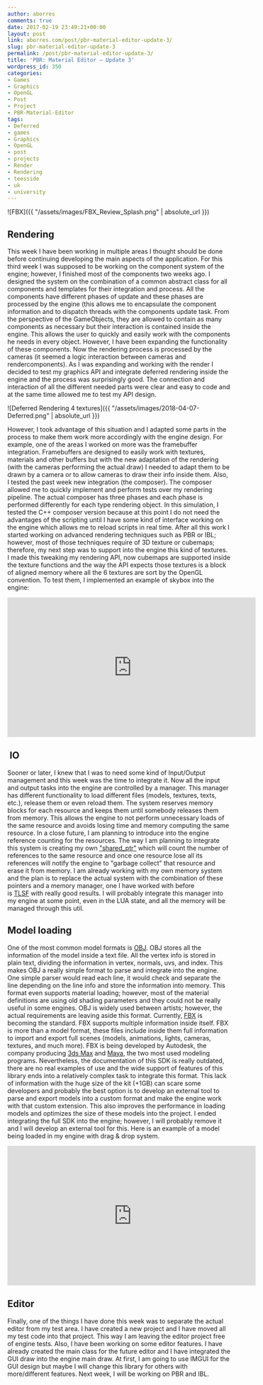 ```yaml
---
author: aborres
comments: true
date: 2017-02-19 23:49:21+00:00
layout: post
link: aborres.com/post/pbr-material-editor-update-3/
slug: pbr-material-editor-update-3
permalink: /post/pbr-material-editor-update-3/
title: 'PBR: Material Editor – Update 3'
wordpress_id: 350
categories:
- Games
- Graphics
- OpenGL
- Post
- Project
- PBR-Material-Editor
tags:
- Deferred
- games
- Graphics
- OpenGL
- post
- projects
- Render
- Rendering
- teesside
- uk
- university
---
```


![FBX]({{ "/assets/images/FBX_Review_Splash.png" | absolute_url }})

## Rendering

This week I have been working in multiple areas I thought should be done before continuing developing the main aspects of the application. For this third week I was supposed to be working on the component system of the engine; however, I finished most of the components two weeks ago. I designed the system on the combination of a common abstract class for all components and templates for their integration and process. All the components have different phases of update and these phases are processed by the engine (this allows me to encapsulate the component information and to dispatch threads with the components update task. From the perspective of the GameObjects, they are allowed to contain as many components as necessary but their interaction is contained inside the engine. This allows the user to quickly and easily work with the components he needs in every object. However, I have been expanding the functionality of these components. Now the rendering process is processed by the cameras (it seemed a logic interaction between cameras and rendercomponents). As I was expanding and working with the render I decided to test my graphics API and integrate deferred rendering inside the engine and the process was surprisingly good. The connection and interaction of all the different needed parts were clear and easy to code and at the same time allowed me to test my API design.

![Deferred Rendering 4 textures]({{ "/assets/images/2018-04-07-Deferred.png" | absolute_url }})

However, I took advantage of this situation and I adapted some parts in the process to make them work more accordingly with the engine design. For example, one of the areas I worked on more was the framebuffer integration. Framebuffers are designed to easily work with textures, materials and other buffers but with the new adaptation of the rendering (with the cameras performing the actual draw) I needed to adapt them to be drawn by a camera or to allow cameras to draw their info inside them. Also, I tested the past week new integration (the composer). The composer allowed me to quickly implement and perform tests over my rendering pipeline. The actual composer has three phases and each phase is performed differently for each type rendering object. In this simulation, I tested the C++ composer version because at this point I do not need the advantages of the scripting until I have some kind of interface working on the engine which allows me to reload scripts in real time. After all this work I started working on advanced rendering techniques such as PBR or IBL; however, most of those techniques require of 3D texture or cubemaps; therefore, my next step was to support into the engine this kind of textures. I made this tweaking my rendering API, now cubemaps are supported inside the texture functions and the way the API expects those textures is a block of aligned memory where all the 6 textures are sort by the OpenGL convention. To test them, I implemented an example of skybox into the engine:

<iframe width="560" height="315" src="https://www.youtube.com/embed/5t6Q3t0vnrs?rel=0&amp;showinfo=0" frameborder="0" allow="autoplay; encrypted-media" allowfullscreen></iframe>

##  IO

Sooner or later, I knew that I was to need some kind of Input/Output management and this week was the time to integrate it. Now all the input and output tasks into the engine are controlled by a manager. This manager has different functionality to load different files (models, textures, texts, etc.), release them or even reload them. The system reserves memory blocks for each resource and keeps them until somebody releases them from memory. This allows the engine to not perform unnecessary loads of the same resource and avoids losing time and memory computing the same resource. In a close future, I am planning to introduce into the engine reference counting for the resources. The way I am planning to integrate this system is creating my own ["shared_ptr"](http://www.cplusplus.com/reference/memory/shared_ptr/) which will count the number of references to the same resource and once one resource lose all its references will notify the engine to "garbage collect" that resource and erase it from memory. I am already working with my own memory system and the plan is to replace the actual system with the combination of these pointers and a memory manager, one I have worked with before is [TLSF](http://www.gii.upv.es/tlsf/) with really good results. I will probably integrate this manager into my engine at some point, even in the LUA state, and all the memory will be managed through this util.


## Model loading


One of the most common model formats is [OBJ](https://en.wikipedia.org/wiki/Wavefront_.obj_file). OBJ stores all the information of the model inside a text file. All the vertex info is stored in plain text, dividing the information in vertex, normals, uvs, and index. This makes OBJ a really simple format to parse and integrate into the engine. One simple parser would read each line, it would check and separate the line depending on the line info and store the information into memory. This format even supports material loading; however, most of the material definitions are using old shading parameters and they could not be really useful in some engines. OBJ is widely used between artists; however, the actual requirements are leaving aside this format. Currently, [FBX](https://en.wikipedia.org/wiki/FBX) is becoming the standard. FBX supports multiple information inside itself. FBX is more than a model format, these files include inside them full information to import and export full scenes (models, animations, lights, cameras, textures, and much more). FBX is being developed by Autodesk, the company producing [3ds Max](http://www.autodesk.com/products/3ds-max/overview) and [Maya](http://www.autodesk.com/products/maya/overview), the two most used modeling programs. Nevertheless, the documentation of this SDK is really outdated, there are no real examples of use and the wide support of features of this library ends into a relatively complex task to integrate this format. This lack of information with the huge size of the kit (+1GB) can scare some developers and probably the best option is to develop an external tool to parse and export models into a custom format and make the engine work with that custom extension. This also improves the performance in loading models and optimizes the size of these models into the project. I ended integrating the full SDK into the engine; however, I will probably remove it and I will develop an external tool for this. Here is an example of a model being loaded in my engine with drag & drop system.

<iframe width="560" height="315" src="https://www.youtube.com/embed/fjxkg-Gaufg?rel=0&amp;showinfo=0" frameborder="0" allow="autoplay; encrypted-media" allowfullscreen></iframe>


## Editor


Finally, one of the things I have done this week was to separate the actual editor from my test area. I have created a new project and I have moved all my test code into that project. This way I am leaving the editor project free of engine tests. Also, I have been working on some editor features. I have already created the main class for the future editor and I have integrated the GUI draw into the engine main draw. At first, I am going to use IMGUI for the GUI design but maybe I will change this library for others with more/different features. Next week, I will be working on PBR and IBL.
